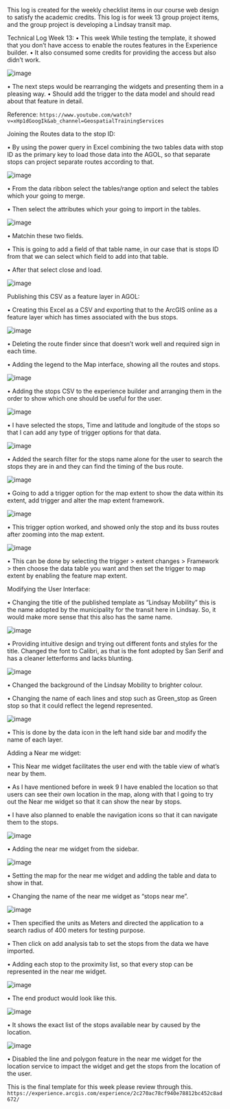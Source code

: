 This log is created for the weekly checklist items in our course web design to satisfy the academic credits. This log is for week 13 group project items, and the group project is developing a Lindsay transit map.

Technical Log Week 13:
• This week While testing the template, it showed that you don’t have access to enable the routes features in the Experience builder.
• It also consumed some credits for providing the access but also didn’t work. 

![image](https://github.com/rahulsaravanabavan/geom99log/assets/142858065/e9f34df7-8e09-4a34-8958-1e59ace9c4dd)

• The next steps would be rearranging the widgets and presenting them in a pleasing way.
• Should add the trigger to the data model and should read about that feature in detail.

Reference: ```https://www.youtube.com/watch?v=xHp1dGoogIk&ab_channel=GeospatialTrainingServices```

Joining the Routes data to the stop ID:

• By using the power query in Excel combining the two tables data with stop ID as the primary key to load those data into the AGOL, so that separate stops can project separate routes according to that.


![image](https://github.com/rahulsaravanabavan/geom99log/assets/142858065/5c705f58-d0d4-460c-b8e4-05ea151ae047)

• From the data ribbon select the tables/range option and select the tables which your going to merge.

• Then select the attributes which your going to import in the tables.

![image](https://github.com/rahulsaravanabavan/geom99log/assets/142858065/0b7d0541-4514-43e5-9c27-af810f6632fc)

• Matchin these two fields. 

• This is going to add a field of that table name, in our case that is stops ID from that we can select which field to add into that table.

• After that select close and load.

![image](https://github.com/rahulsaravanabavan/geom99log/assets/142858065/653344ec-b259-486c-a128-c858c6891c7c)

Publishing this CSV as a feature layer in AGOL:

• Creating this Excel as a CSV and exporting that to the ArcGIS online as a feature layer which has times associated with the bus stops.

![image](https://github.com/rahulsaravanabavan/geom99log/assets/142858065/64d8d5f3-952b-4b1e-90cd-b6ab8b868cc1)

• Deleting the route finder since that doesn’t work well and required sign in each time. 

• Adding the legend to the Map interface, showing all the routes and stops.

![image](https://github.com/rahulsaravanabavan/geom99log/assets/142858065/1f8e778b-3056-4ac2-abe7-90161288f5ff)

• Adding the stops CSV to the experience builder and arranging them in the order to show which one should be useful for the user.

![image](https://github.com/rahulsaravanabavan/geom99log/assets/142858065/e9e98a63-19e9-4adf-8b95-554885995564)

• I have selected the stops, Time and latitude and longitude of the stops so that I can add any type of trigger options for that data.

![image](https://github.com/rahulsaravanabavan/geom99log/assets/142858065/98163fc8-4756-476a-90c9-3d9ebd0ae525)

• Added the search filter for the stops name alone for the user to search the stops they are in and they can find the timing of the bus route.

![image](https://github.com/rahulsaravanabavan/geom99log/assets/142858065/92ecaf15-54b3-4aa8-ae4a-deeba53c8034)

• Going to add a trigger option for the map extent to show the data within its extent, add trigger and alter the map extent framework.

![image](https://github.com/rahulsaravanabavan/geom99log/assets/142858065/5f796d8a-6d73-46d4-95ba-e7c5cb4b68bf)

• This trigger option worked, and showed only the stop and its buss routes after zooming into the map extent.

![image](https://github.com/rahulsaravanabavan/geom99log/assets/142858065/12a185eb-331a-4edd-a91a-3facfdcdae43)

• This can be done by selecting the trigger > extent changes > Framework > then choose the data table you want and then set the trigger to map extent by enabling the feature map extent.

Modifying the User Interface:

• Changing the title of the published template as “Lindsay Mobility” this is the name adopted by the municipality for the transit here in Lindsay. So, it would make more sense that this also has the same name.


![image](https://github.com/rahulsaravanabavan/geom99log/assets/142858065/ae642ec3-0b12-401c-b5e5-688cd65bf2c1)

• Providing intuitive design and trying out different fonts and styles for the title. Changed the font to Calibri, as that is the font adopted by San Serif and has a cleaner letterforms and lacks blunting.

![image](https://github.com/rahulsaravanabavan/geom99log/assets/142858065/f7cd03fc-a0cc-4829-a1f8-71156f8881ca)

• Changed the background of the Lindsay Mobility to brighter colour.

• Changing the name of each lines and stop such as Green_stop as Green stop so that it could reflect the legend represented.

![image](https://github.com/rahulsaravanabavan/geom99log/assets/142858065/aa8aadac-7c8e-4449-a6bf-0418c751a6d1)

• This is done by the data icon in the left hand side bar and modify the name of each layer.

Adding a Near me widget:

• This Near me widget facilitates the user end with the table view of what’s near by them.

• As I have mentioned before in week 9 I have enabled the location so that users can see their own location in the map, along with that I going to try out the Near me widget so that it can show the near by stops.

• I have also planned to enable the navigation icons so that it can navigate them to the stops.

![image](https://github.com/rahulsaravanabavan/geom99log/assets/142858065/f75e1361-0da3-4209-8541-03a3dc0e499f)

 • Adding the near me widget from the sidebar.

 ![image](https://github.com/rahulsaravanabavan/geom99log/assets/142858065/e956b866-a999-423e-8979-7a1d5e8ca20b)

 • Setting the map for the near me widget and adding the table and data to show in that. 
 
• Changing the name of the near me widget as “stops near me”.

![image](https://github.com/rahulsaravanabavan/geom99log/assets/142858065/a35652d5-2574-4324-87b9-5b6aac4b9d56)

• Then specified the units as Meters and directed the application to a search radius of 400 meters for testing purpose.

• Then click on add analysis tab to set the stops from the data we have imported.

• Adding each stop to the proximity list, so that every stop can be represented in the near me widget.

![image](https://github.com/rahulsaravanabavan/geom99log/assets/142858065/24412deb-4ad6-495c-ba1a-246d11669877)


• The end product would look like this.

![image](https://github.com/rahulsaravanabavan/geom99log/assets/142858065/4bf4a092-aaac-44bc-a7b8-0ebae308c9c7)

• It shows the exact list of the stops available near by caused by the location.

![image](https://github.com/rahulsaravanabavan/geom99log/assets/142858065/f7ce72e1-3d33-49dd-85e8-1850b34f3fe2)

• Disabled the line and polygon feature in the near me widget for the location service to impact the widget and get the stops from the location of the user.



This is the final template for this week please review through this.
```https://experience.arcgis.com/experience/2c270ac78cf940e78812bc452c8ad672/```





